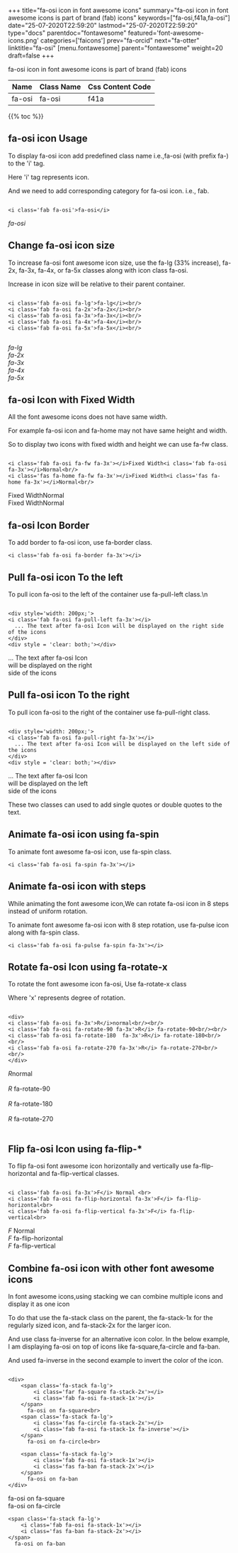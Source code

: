 +++
title="fa-osi icon in font awesome icons"
summary="fa-osi icon in font awesome icons is part of brand (fab) icons"
keywords=["fa-osi,f41a,fa-osi"]
date="25-07-2020T22:59:20"
lastmod="25-07-2020T22:59:20"
type="docs"
parentdoc="fontawesome"
featured='font-awesome-icons.png'
categories=['faicons']
prev="fa-orcid"
next="fa-otter"
linktitle="fa-osi"
[menu.fontawesome]
parent="fontawesome"
weight=20
draft=false
+++


fa-osi icon in font awesome icons is part of brand (fab) icons

<div class='table-responsive'><table class='table'><thead><tr><th>Name</th><th>Class Name</th><th>Css Content Code</th></tr></thead><tbody><tr><td>fa-osi</td><td>fa-osi</td><td>f41a</td></tr></tbody></table></div>


{{% toc %}}


## fa-osi icon Usage

To display fa-osi icon add predefined class name i.e.,fa-osi (with prefix fa-) to the 'i' tag.

Here 'i' tag represents icon.

And we need to add corresponding category for fa-osi icon. i.e., fab.


```

<i class='fab fa-osi'>fa-osi</i>
```

<i class='fab fa-osi'>fa-osi</i>




## Change fa-osi icon size
To increase fa-osi font awesome icon size, use the fa-lg (33% increase), fa-2x, fa-3x, fa-4x, or fa-5x classes along with icon class fa-osi.

Increase in icon size will be relative to their parent container. 

```

<i class='fab fa-osi fa-lg'>fa-lg</i><br/>
<i class='fab fa-osi fa-2x'>fa-2x</i><br/>
<i class='fab fa-osi fa-3x'>fa-3x</i><br/>
<i class='fab fa-osi fa-4x'>fa-4x</i><br/>
<i class='fab fa-osi fa-5x'>fa-5x</i><br/>
            
```

<i class='fab fa-osi fa-lg'>fa-lg</i><br/>
<i class='fab fa-osi fa-2x'>fa-2x</i><br/>
<i class='fab fa-osi fa-3x'>fa-3x</i><br/>
<i class='fab fa-osi fa-4x'>fa-4x</i><br/>
<i class='fab fa-osi fa-5x'>fa-5x</i><br/>
            



## fa-osi Icon with Fixed Width 

All the font awesome icons does not have same width.

For example fa-osi icon and fa-home may not have same height and width.

So to display two icons with fixed width and height we can use fa-fw class.


```

<i class='fab fa-osi fa-fw fa-3x'></i>Fixed Width<i class='fab fa-osi fa-3x'></i>Normal<br/>
<i class='fas fa-home fa-fw fa-3x'></i>Fixed Width<i class='fas fa-home fa-3x'></i>Normal<br/>
```

<i class='fab fa-osi fa-fw fa-3x'></i>Fixed Width<i class='fab fa-osi fa-3x'></i>Normal<br/>
<i class='fas fa-home fa-fw fa-3x'></i>Fixed Width<i class='fas fa-home fa-3x'></i>Normal<br/>



## fa-osi Icon Border 

To add border to fa-osi icon, use fa-border class.


```
<i class='fab fa-osi fa-border fa-3x'></i>

```
<i class='fab fa-osi fa-border fa-3x'></i>





## Pull fa-osi icon To the left

To pull icon fa-osi to the left of the container use fa-pull-left class.\n

```

<div style='width: 200px;'>
<i class='fab fa-osi fa-pull-left fa-3x'></i>
  ... The text after fa-osi Icon will be displayed on the right side of the icons
</div>
<div style = 'clear: both;'></div>
```

<div style='width: 200px;'>
<i class='fab fa-osi fa-pull-left fa-3x'></i>
  ... The text after fa-osi Icon will be displayed on the right side of the icons
</div>
<div style = 'clear: both;'></div>




## Pull fa-osi icon To the right
To pull icon fa-osi to the right of the container use fa-pull-right class.

```

<div style='width: 200px;'>
<i class='fab fa-osi fa-pull-right fa-3x'></i>
  ... The text after fa-osi Icon will be displayed on the left side of the icons
</div>
<div style = 'clear: both;'></div>
```

<div style='width: 200px;'>
<i class='fab fa-osi fa-pull-right fa-3x'></i>
  ... The text after fa-osi Icon will be displayed on the left side of the icons
</div>
<div style = 'clear: both;'></div>

These two classes can used to add single quotes or double quotes to the text.


## Animate fa-osi icon using fa-spin
To animate font awesome fa-osi icon, use fa-spin class.

```
<i class='fab fa-osi fa-spin fa-3x'></i>
```
<i class='fab fa-osi fa-spin fa-3x'></i>




## Animate fa-osi icon with steps
While animating the font awesome icon,We can rotate fa-osi icon in 8 steps instead of uniform rotation.

To animate font awesome fa-osi icon with 8 step rotation, use fa-pulse icon along with fa-spin class.


```
<i class='fab fa-osi fa-pulse fa-spin fa-3x'></i>

```
<i class='fab fa-osi fa-pulse fa-spin fa-3x'></i>





## Rotate fa-osi Icon using fa-rotate-x
To rotate the font awesome icon fa-osi, Use fa-rotate-x class

Where 'x' represents degree of rotation.


```

<div>
<i class='fab fa-osi fa-3x'>R</i>normal<br/><br/>
<i class='fab fa-osi fa-rotate-90 fa-3x'>R</i> fa-rotate-90<br/><br/> 
<i class='fab fa-osi fa-rotate-180  fa-3x'>R</i> fa-rotate-180<br/><br/> 
<i class='fab fa-osi fa-rotate-270 fa-3x'>R</i> fa-rotate-270<br/><br/>
</div>
```

<div>
<i class='fab fa-osi fa-3x'>R</i>normal<br/><br/>
<i class='fab fa-osi fa-rotate-90 fa-3x'>R</i> fa-rotate-90<br/><br/> 
<i class='fab fa-osi fa-rotate-180  fa-3x'>R</i> fa-rotate-180<br/><br/> 
<i class='fab fa-osi fa-rotate-270 fa-3x'>R</i> fa-rotate-270<br/><br/>
</div>




## Flip fa-osi Icon using fa-flip-*
To flip fa-osi font awesome icon horizontally and vertically use fa-flip-horizontal and fa-flip-vertical classes. 

```

<i class='fab fa-osi fa-3x'>F</i> Normal <br>
<i class='fab fa-osi fa-flip-horizontal fa-3x'>F</i> fa-flip-horizontal<br>
<i class='fab fa-osi fa-flip-vertical fa-3x'>F</i> fa-flip-vertical<br>
```

<i class='fab fa-osi fa-3x'>F</i> Normal <br>
<i class='fab fa-osi fa-flip-horizontal fa-3x'>F</i> fa-flip-horizontal<br>
<i class='fab fa-osi fa-flip-vertical fa-3x'>F</i> fa-flip-vertical<br>




## Combine fa-osi icon with other font awesome icons
In font awesome icons,using stacking we can combine multiple icons and display it as one icon 

To do that use the fa-stack class on the parent, the fa-stack-1x for the regularly sized icon, and fa-stack-2x for the larger icon.

And use class fa-inverse for an alternative icon color. 
In the below example, I am displaying fa-osi on top of icons like fa-square,fa-circle and fa-ban.

And used fa-inverse in the second example to invert the color of the icon.

```

<div>
    <span class='fa-stack fa-lg'>
        <i class='far fa-square fa-stack-2x'></i>
        <i class='fab fa-osi fa-stack-1x'></i>
    </span>
      fa-osi on fa-square<br>
    <span class='fa-stack fa-lg'>
        <i class='fas fa-circle fa-stack-2x'></i>
        <i class='fab fa-osi fa-stack-1x fa-inverse'></i>
    </span>
      fa-osi on fa-circle<br>

    <span class='fa-stack fa-lg'>
        <i class='fab fa-osi fa-stack-1x'></i>
        <i class='fas fa-ban fa-stack-2x'></i>
    </span>
      fa-osi on fa-ban
</div>
```

<div>
    <span class='fa-stack fa-lg'>
        <i class='far fa-square fa-stack-2x'></i>
        <i class='fab fa-osi fa-stack-1x'></i>
    </span>
      fa-osi on fa-square<br>
    <span class='fa-stack fa-lg'>
        <i class='fas fa-circle fa-stack-2x'></i>
        <i class='fab fa-osi fa-stack-1x fa-inverse'></i>
    </span>
      fa-osi on fa-circle<br>

    <span class='fa-stack fa-lg'>
        <i class='fab fa-osi fa-stack-1x'></i>
        <i class='fas fa-ban fa-stack-2x'></i>
    </span>
      fa-osi on fa-ban
</div>






